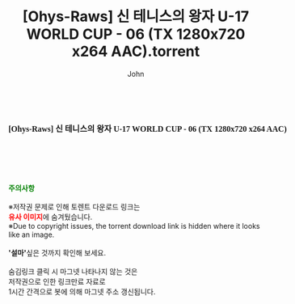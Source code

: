 ﻿---
layout: post
title:  "[Ohys-Raws] 신 테니스의 왕자 U-17 WORLD CUP - 06 (TX 1280x720 x264 AAC).torrent"
author: John
categories: [ 애니메이션 ]
tags: [  ]
image:  
description: "[Ohys-Raws] 신 테니스의 왕자 U-17 WORLD CUP - 06 (TX 1280x720 x264 AAC) torrent 정보 공유"
toc: true
toc_sticky: true
---

<br>
<div class="view-img">
<a class="view_image" href="http://torrentmobile61.com/bbs/view_image.php?fn=%2Fdata%2Ffile%2Fani%2F3735183265_gQBXs2MC_9142e6f88fe14d9d018af2a0a6375fb7312c2f63.jpg" target="_blank"><img alt="" class="img-tag" content="http://torrentmobile61.com/data/file/ani/3735183265_gQBXs2MC_9142e6f88fe14d9d018af2a0a6375fb7312c2f63.jpg" itemprop="image" src="http://torrentmobile61.com/data/file/ani/3735183265_gQBXs2MC_9142e6f88fe14d9d018af2a0a6375fb7312c2f63.jpg"/></a></div><div class="view-content" itemprop="description">
<p><span style="font-family:nanumsquareround;font-size:16px;font-weight:700;white-space:nowrap;background-color:rgb(255,255,255);">[Ohys-Raws] 신 테니스의 왕자 U-17 WORLD CUP - 06 (TX 1280x720 x264 AAC)</span> </p> </div>
    
<br><br><br>
<p data-ke-size="size16"><b><span style="color: green;">주의사항</span></b><br /><br />※저작권 문제로 인해 토렌트 다운로드 링크는<br /><b><span style="color: red;">유사 이미지</span></b>에 숨겨뒀습니다.<br />※Due to copyright issues, the torrent download link is hidden where it looks like an image.<br /><br /><b>'설마'</b>싶은 것까지 확인해 보세요.<br /><br />숨김링크 클릭 시 마그넷 나타나지 않는 것은<br />저작권으로 인한 링크만료 자료로<br />1시간 간격으로 봇에 의해 마그넷 주소 갱신됩니다.</p>
